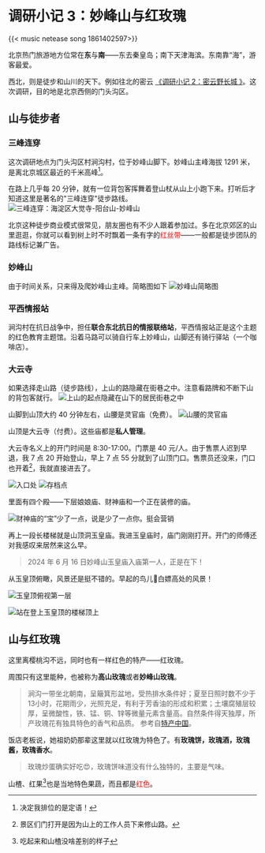 #  调研小记 3：妙峰山与红玫瑰


{{< music netease song 1861402597>}}

北京热门旅游地方位常在**东**与**南**——东去秦皇岛；南下天津海滨。东南靠“海”，游客最爱。

西北，则是徒步和山川的天下。例如往北的密云 [《调研小记 2：密云野长城 》](https://blog.huaxiangshan.com/zh-cn/posts/mycc/)。这次调研，目的地是北京西侧的门头沟区。
## 山与徒步者

### 三峰连穿

这次调研地点为门头沟区村涧沟村，位于妙峰山脚下。妙峰山主峰海拔 1291 米，是离北京城区最近的千米高峰[^1]。

在路上几乎每 20 分钟，就有一位背包客挥舞着登山杖从山上小跑下来。打听后才知道这里是著名的"三峰连穿"徒步路线。
 ![三峰连穿：海淀区大觉寺-阳台山-妙峰山](/img/调研小记：山与红玫瑰.zh-cn-20240617173944541.webp)

北京这种徒步商业模式很常见，朋友圈也有不少人跟着参加过。多在北京郊区的山里逛逛，你就可以看到树上时不时飘着一条有字的<font color="#ff0000">红丝带</font>——一般都是徒步团队的路线标记兼广告。

### 妙峰山

由于时间关系，只来得及爬妙峰山主峰。简略图如下
 ![妙峰山简略图](/img/调研小记：山与红玫瑰.zh-cn-20240617181732905.webp)

### 平西情报站

涧沟村在抗日战争中，担任**联合东北抗日的情报联络站**，平西情报站正是这个主题的红色教育主题馆。沿着马路可以骑自行车上妙峰山，山脚还有骑行驿站（一个咖啡店）。

### 大云寺

如果选择走山路（徒步路线），上山的路隐藏在街巷之中。注意看路牌和不断下山的背包客就行。
![上山的起点隐藏在山下的居民街巷之中](/img/调研小记：山与红玫瑰.zh-cn-20240617180320895.webp)

山脚到山顶大约 40 分钟左右，山腰是灵官庙（免费）。
![山腰的灵官庙](/img/调研小记：山与红玫瑰.zh-cn-20240617181536708.webp)

山顶是大云寺（付费）。这些庙都是**私人管理**。

大云寺名义上的开门时间是 8:30-17:00。门票是 40 元/人。由于售票人迟到早退，我 7 点 20 开始登山，早上 7 点 55 分就到了山顶门口。售票员还没来，门口也开着[^2]，我就直接进去了。

![入口处](/img/调研小记：山与红玫瑰.zh-cn-20240617182503208.webp)
![存档点](/img/调研小记：山与红玫瑰.zh-cn-20240617182530844.webp)

里面有四个殿——下层娘娘庙、财神庙和一个正在装修的庙。

![财神庙的“宝”少了一点，说是少了一点你。挺会营销](/img/调研小记：山与红玫瑰.zh-cn-20240617182329436.webp)

再上一段长楼梯就是山顶洞玉皇庙。我进玉皇庙时，庙门刚刚打开。开门的师傅还对我感叹来居然来这么早。

> 2024 年 6 月 16 日妙峰山玉皇庙入庙第一人，正是在下！

从玉皇顶俯瞰，风景还是挺不错的。早起的鸟儿😤白嫖高处的风景！

![玉皇顶俯视第一层](/img/调研小记：山与红玫瑰.zh-cn-20240617182013460.webp)

![站在登上玉皇顶的楼梯顶上](/img/调研小记：山与红玫瑰.zh-cn-20240617182031544.webp)
## 山与红玫瑰

这里离樱桃沟不远，同时也有一样红色的特产——红玫瑰。

周围只有这里能种，也被称为**高山玫瑰**或者**妙峰山玫瑰**。

> 涧沟一带坐北朝南，呈簸箕形盆地，受热排水条件好；夏至日照时数不少于13小时，花期雨少，光照充足，有利于芳香油的形成和积累；土壤腐殖层较厚，呈微酸性，铁、锰、铜、锌等微量元素含量高。自然条件得天独厚，所产玫瑰花有独具特色的香气和品质。
> 参考自[特产中国](http://tc.china.com.cn/2019-07/22/content_40837133.htm)。

饭店老板说，她祖奶奶那辈这里就以红玫瑰为特色了。有**玫瑰饼，玫瑰酒，玫瑰酱，玫瑰香水**。

> 玫瑰炒蛋确实好吃😍，玫瑰饼味道没有什么独特的，主要是气味。

山楂、红果[^3]也是当地特色果蔬，而且都是<font color="#ff0000">红色</font>。

[^1]: 决定我排位的是定语！
[^2]: 景区们门打开是因为山上的工作人员下来修山路。
[^3]: 吃起来和山楂没啥差别的样子

